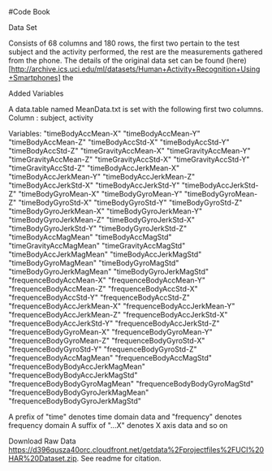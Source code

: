  #Code Book
 
 Data Set
 
Consists of 68 columns and 180 rows, the first two pertain to the test subject and the activity performed, the rest are the measurements gathered from the phone. The details of the original data set can be found (here)[http://archive.ics.uci.edu/ml/datasets/Human+Activity+Recognition+Using+Smartphones] the

Added Variables

A data.table named MeanData.txt is set with the following first two columns.
Column : subject, activity

Variables:
"timeBodyAccMean-X" "timeBodyAccMean-Y" "timeBodyAccMean-Z" "timeBodyAccStd-X" "timeBodyAccStd-Y" "timeBodyAccStd-Z" "timeGravityAccMean-X" "timeGravityAccMean-Y" "timeGravityAccMean-Z" "timeGravityAccStd-X" "timeGravityAccStd-Y" "timeGravityAccStd-Z" "timeBodyAccJerkMean-X" "timeBodyAccJerkMean-Y" "timeBodyAccJerkMean-Z" "timeBodyAccJerkStd-X" "timeBodyAccJerkStd-Y" "timeBodyAccJerkStd-Z" "timeBodyGyroMean-X" "timeBodyGyroMean-Y" "timeBodyGyroMean-Z" "timeBodyGyroStd-X" "timeBodyGyroStd-Y" "timeBodyGyroStd-Z" "timeBodyGyroJerkMean-X" "timeBodyGyroJerkMean-Y" "timeBodyGyroJerkMean-Z" "timeBodyGyroJerkStd-X" "timeBodyGyroJerkStd-Y" "timeBodyGyroJerkStd-Z" "timeBodyAccMagMean" "timeBodyAccMagStd" "timeGravityAccMagMean" "timeGravityAccMagStd" "timeBodyAccJerkMagMean" "timeBodyAccJerkMagStd" "timeBodyGyroMagMean" "timeBodyGyroMagStd" "timeBodyGyroJerkMagMean" "timeBodyGyroJerkMagStd" "frequenceBodyAccMean-X" "frequenceBodyAccMean-Y" "frequenceBodyAccMean-Z" "frequenceBodyAccStd-X" "frequenceBodyAccStd-Y" "frequenceBodyAccStd-Z" "frequenceBodyAccJerkMean-X" "frequenceBodyAccJerkMean-Y" "frequenceBodyAccJerkMean-Z" "frequenceBodyAccJerkStd-X" "frequenceBodyAccJerkStd-Y" "frequenceBodyAccJerkStd-Z" "frequenceBodyGyroMean-X" "frequenceBodyGyroMean-Y" "frequenceBodyGyroMean-Z" "frequenceBodyGyroStd-X" "frequenceBodyGyroStd-Y" "frequenceBodyGyroStd-Z" "frequenceBodyAccMagMean" "frequenceBodyAccMagStd" "frequenceBodyBodyAccJerkMagMean" "frequenceBodyBodyAccJerkMagStd" "frequenceBodyBodyGyroMagMean" "frequenceBodyBodyGyroMagStd" "frequenceBodyBodyGyroJerkMagMean" "frequenceBodyBodyGyroJerkMagStd"

A prefix of "time" denotes time domain data and "frequency" denotes frequency domain A suffix of "...X" denotes X axis data and so on

Download Raw Data
https://d396qusza40orc.cloudfront.net/getdata%2Fprojectfiles%2FUCI%20HAR%20Dataset.zip. See readme for citation.
